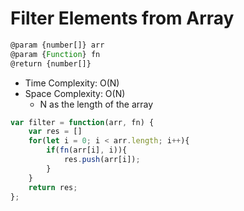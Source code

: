 # Filter Elements from Array

```javascript
@param {number[]} arr
@param {Function} fn
@return {number[]}
```

- Time Complexity: O(N)
- Space Complexity: O(N)
  - N as the length of the array

```javascript
var filter = function(arr, fn) {
    var res = []
    for(let i = 0; i < arr.length; i++){
        if(fn(arr[i], i)){
            res.push(arr[i]);
        }
    }
    return res;
};
```
